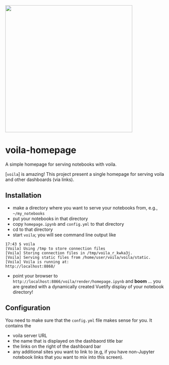 <img src="https://user-images.githubusercontent.com/16124573/62647088-ca41a280-b91d-11e9-9023-f06273eb09ce.png" width="400">

# voila-homepage
A simple homepage for serving notebooks with voila.

[`voila`] is amazing! This project present a single homepage for serving voila and other dashboards (via links).

## Installation

- make a directory where you want to serve your notebooks from, e.g., `~/my_notebooks`
- put your notebooks in that directory
- copy `homepage.ipynb` and `config.yml` to that directory
- cd to that directory
- start <kbd>`voila`</kbd>; you will see command line output like

```
17:43 $ voila
[Voila] Using /tmp to store connection files
[Voila] Storing connection files in /tmp/voila_r_kwka3j.
[Voila] Serving static files from /home/user/voila/voila/static.
[Voila] Voila is running at:
http://localhost:8868/
```

- point your browser to `http://localhost:8866/voila/render/homepage.ipynb` and **boom** ... you are greated with a dynamically created Vuetify display of your notebook directory!

## Configuration

You need to make sure that the `config.yml` file makes sense for you. It contains the
- voila server URL
- the name that is displayed on the dashbaord title bar
- the links on the right of the dashboard bar
- any additional sites you want to link to (e.g, if you have non-Jupyter notebook links that you want to mix into this screen).

